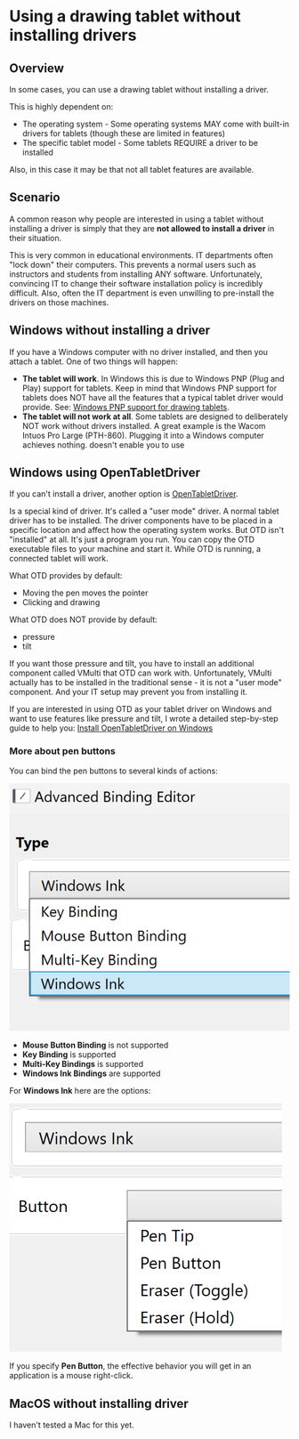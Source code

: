 # Using a drawing tablet without installing drivers

## Overview

In some cases, you can use a drawing tablet without installing a driver.

This is highly dependent on:

* The operating system - Some operating systems MAY come with built-in drivers for tablets (though these are limited in features)
* The specific tablet model - Some tablets REQUIRE a driver to be installed

Also, in this case it may be that not all tablet features are available.

## Scenario

A common reason why people are interested in using a tablet without installing a driver is simply that they are **not allowed to install a driver** in their situation.&#x20;

This is very common in educational environments. IT departments often "lock down" their computers. This prevents a normal users such as instructors and students from installing ANY software. Unfortunately, convincing IT to change their software installation policy is incredibly difficult. Also, often the IT department is even unwilling to pre-install the drivers on those machines.&#x20;

## Windows without installing a driver

If you have a Windows computer with no driver installed, and then you attach a tablet. One of two things will happen:

* **The tablet will work**. In Windows this is due to Windows PNP (Plug and Play) support for tablets. Keep in mind that Windows PNP support for tablets does NOT have all the features that a typical tablet driver would provide. See: [Windows PNP support for drawing tablets](../windows/windows-pnp-support-for-drawing-tablets.md).&#x20;
* **The tablet will not work at all**. Some tablets are designed to deliberately NOT work without drivers installed. A great example is the Wacom Intuos Pro Large (PTH-860). Plugging it into a Windows computer achieves nothing. doesn't enable you to use&#x20;

## Windows using OpenTabletDriver

If you can't install a driver, another option is [OpenTabletDriver](opentabletdriver/).&#x20;

Is a special kind of driver. It's called a "user mode" driver. A normal tablet driver has to be installed. The driver components have to be placed in a specific location and affect how the operating system works. But OTD isn't "installed" at all. It's just a program you run. You can copy the OTD executable files to your machine and start it. While OTD is running, a connected tablet will work.

What OTD provides by default:

* Moving the pen moves the pointer
* Clicking and drawing

What OTD does NOT provide by default:

* pressure
* tilt&#x20;

If you want those pressure and tilt, you have to install an additional component called VMulti that OTD can work with.  Unfortunately, VMulti actually has to be installed in the traditional sense - it is not a "user mode" component. And your IT setup may prevent you from installing it.

If you are interested in using OTD as your tablet driver on Windows and want to use features like pressure and tilt, I wrote a detailed step-by-step guide to help you: [Install OpenTabletDriver on Windows](opentabletdriver/opentabletdriver-windows.md)&#x20;

### More about pen buttons

You can bind the pen buttons to several kinds of actions:

![](<../../.gitbook/assets/image (113).png>)

* **Mouse Button Binding** is not supported
* **Key Binding** is supported
* **Multi-Key Bindings** is supported
* **Windows Ink Bindings** are supported

For **Windows Ink** here are the options:

&#x20;![](<../../.gitbook/assets/image (338).png>)

If you specify **Pen Button**, the effective behavior you will get in an application is a mouse right-click.

## MacOS without installing driver

I haven't tested a Mac for this yet.

